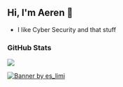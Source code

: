 ## Hi, I'm Aeren 👋
- I like Cyber Security and that stuff

### GitHub Stats
[![](https://github-readme-stats.vercel.app/api?username=aeren1010&theme=dracula)](https://github.com/aeren1010)

[![Banner by es_limi](https://i.ibb.co/v6279ywL/1355013.jpg)](https://i.ibb.co/v6279ywL/1355013.jpg)
